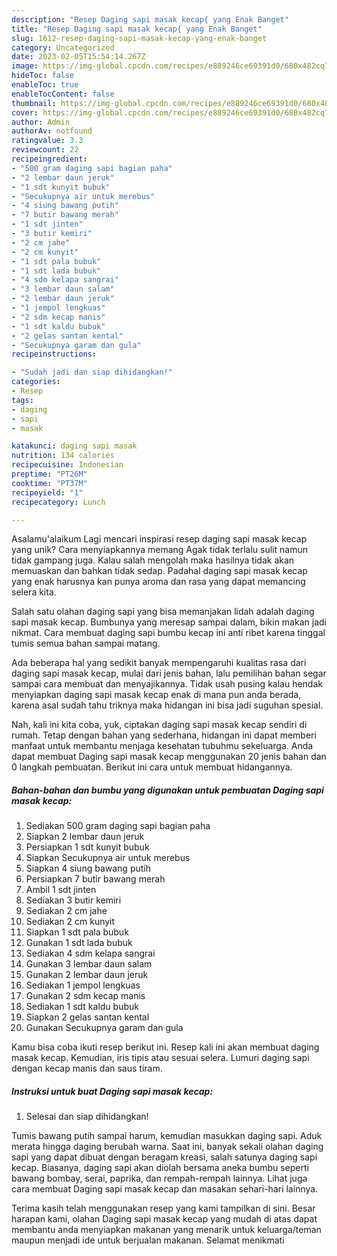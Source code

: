```yaml
---
description: "Resep Daging sapi masak kecap{ yang Enak Banget"
title: "Resep Daging sapi masak kecap{ yang Enak Banget"
slug: 1612-resep-daging-sapi-masak-kecap-yang-enak-banget
category: Uncategorized
date: 2023-02-05T15:54:14.267Z
image: https://img-global.cpcdn.com/recipes/e889246ce69391d0/680x482cq70/daging-sapi-masak-kecap-foto-resep-utama.jpg
hideToc: false
enableToc: true
enableTocContent: false
thumbnail: https://img-global.cpcdn.com/recipes/e889246ce69391d0/680x482cq70/daging-sapi-masak-kecap-foto-resep-utama.jpg
cover: https://img-global.cpcdn.com/recipes/e889246ce69391d0/680x482cq70/daging-sapi-masak-kecap-foto-resep-utama.jpg
author: Admin
authorAv: notfound
ratingvalue: 3.3
reviewcount: 22
recipeingredient:
- "500 gram daging sapi bagian paha"
- "2 lembar daun jeruk"
- "1 sdt kunyit bubuk"
- "Secukupnya air untuk merebus"
- "4 siung bawang putih"
- "7 butir bawang merah"
- "1 sdt jinten"
- "3 butir kemiri"
- "2 cm jahe"
- "2 cm kunyit"
- "1 sdt pala bubuk"
- "1 sdt lada bubuk"
- "4 sdm kelapa sangrai"
- "3 lembar daun salam"
- "2 lembar daun jeruk"
- "1 jempol lengkuas"
- "2 sdm kecap manis"
- "1 sdt kaldu bubuk"
- "2 gelas santan kental"
- "Secukupnya garam dan gula"
recipeinstructions:

- "Sudah jadi dan siap dihidangkan!"
categories:
- Resep
tags:
- daging
- sapi
- masak

katakunci: daging sapi masak 
nutrition: 134 calories
recipecuisine: Indonesian
preptime: "PT26M"
cooktime: "PT37M"
recipeyield: "1"
recipecategory: Lunch

---
```



Asalamu'alaikum Lagi mencari inspirasi resep daging sapi masak kecap yang unik? Cara menyiapkannya memang Agak tidak terlalu sulit namun tidak gampang juga. Kalau salah mengolah maka hasilnya tidak akan memuaskan dan bahkan tidak sedap. Padahal daging sapi masak kecap yang enak harusnya kan punya aroma dan rasa yang dapat memancing selera kita.


Salah satu olahan daging sapi yang bisa memanjakan lidah adalah daging sapi masak kecap. Bumbunya yang meresap sampai dalam, bikin makan jadi nikmat. Cara membuat daging sapi bumbu kecap ini anti ribet karena tinggal tumis semua bahan sampai matang.

Ada beberapa hal yang sedikit banyak mempengaruhi kualitas rasa dari daging sapi masak kecap, mulai dari jenis bahan, lalu pemilihan bahan segar sampai cara membuat dan menyajikannya. Tidak usah pusing kalau hendak menyiapkan daging sapi masak kecap enak di mana pun anda berada, karena asal sudah tahu triknya maka hidangan ini bisa jadi suguhan spesial.


Nah, kali ini kita coba, yuk, ciptakan daging sapi masak kecap sendiri di rumah. Tetap dengan bahan yang sederhana, hidangan ini dapat memberi manfaat untuk membantu menjaga kesehatan tubuhmu sekeluarga. Anda dapat membuat Daging sapi masak kecap menggunakan 20 jenis bahan dan 0 langkah pembuatan. Berikut ini cara untuk membuat hidangannya.

<!--inarticleads1-->

##### Bahan-bahan dan bumbu yang digunakan untuk pembuatan Daging sapi masak kecap:

1. Sediakan 500 gram daging sapi bagian paha
1. Siapkan 2 lembar daun jeruk
1. Persiapkan 1 sdt kunyit bubuk
1. Siapkan Secukupnya air untuk merebus
1. Siapkan 4 siung bawang putih
1. Persiapkan 7 butir bawang merah
1. Ambil 1 sdt jinten
1. Sediakan 3 butir kemiri
1. Sediakan 2 cm jahe
1. Sediakan 2 cm kunyit
1. Siapkan 1 sdt pala bubuk
1. Gunakan 1 sdt lada bubuk
1. Sediakan 4 sdm kelapa sangrai
1. Gunakan 3 lembar daun salam
1. Gunakan 2 lembar daun jeruk
1. Sediakan 1 jempol lengkuas
1. Gunakan 2 sdm kecap manis
1. Sediakan 1 sdt kaldu bubuk
1. Siapkan 2 gelas santan kental
1. Gunakan Secukupnya garam dan gula


Kamu bisa coba ikuti resep berikut ini. Resep kali ini akan membuat daging masak kecap. Kemudian, iris tipis atau sesuai selera. Lumuri daging sapi dengan kecap manis dan saus tiram. 

<!--inarticleads2-->

##### Instruksi untuk buat Daging sapi masak kecap:


1. Selesai dan siap dihidangkan!

Tumis bawang putih sampai harum, kemudian masukkan daging sapi. Aduk merata hingga daging berubah warna. Saat ini, banyak sekali olahan daging sapi yang dapat dibuat dengan beragam kreasi, salah satunya daging sapi kecap. Biasanya, daging sapi akan diolah bersama aneka bumbu seperti bawang bombay, serai, paprika, dan rempah-rempah lainnya. Lihat juga cara membuat Daging sapi masak kecap dan masakan sehari-hari lainnya. 

Terima kasih telah menggunakan resep yang kami tampilkan di sini. Besar harapan kami, olahan Daging sapi masak kecap yang mudah di atas dapat membantu anda menyiapkan makanan yang menarik untuk keluarga/teman maupun menjadi ide untuk berjualan makanan. Selamat menikmati
